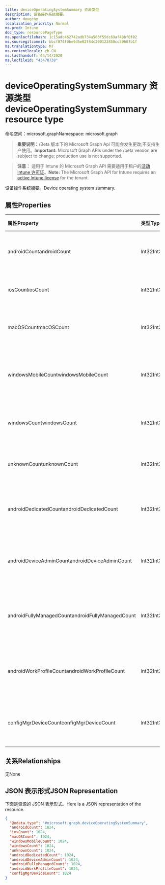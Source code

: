 ```yaml
---
title: deviceOperatingSystemSummary 资源类型
description: 设备操作系统摘要。
author: dougeby
localization_priority: Normal
ms.prod: Intune
doc_type: resourcePageType
ms.openlocfilehash: 1c15adc462742adb734a503f55dc69af48bf0f82
ms.sourcegitcommit: bbcf074f0be9d5e02f84c290122850cc5968fb1f
ms.translationtype: MT
ms.contentlocale: zh-CN
ms.lasthandoff: 04/14/2020
ms.locfileid: "43470738"
---
```

# <a name="deviceoperatingsystemsummary-resource-type"></a><span data-ttu-id="f564d-103">deviceOperatingSystemSummary 资源类型</span><span class="sxs-lookup"><span data-stu-id="f564d-103">deviceOperatingSystemSummary resource type</span></span>

<span data-ttu-id="f564d-104">命名空间：microsoft.graph</span><span class="sxs-lookup"><span data-stu-id="f564d-104">Namespace: microsoft.graph</span></span>

> <span data-ttu-id="f564d-105">**重要说明：**/Beta 版本下的 Microsoft Graph Api 可能会发生更改;不支持生产使用。</span><span class="sxs-lookup"><span data-stu-id="f564d-105">**Important:** Microsoft Graph APIs under the /beta version are subject to change; production use is not supported.</span></span>

> <span data-ttu-id="f564d-106">**注意：** 适用于 Intune 的 Microsoft Graph API 需要适用于租户的[活动 Intune 许可证](https://go.microsoft.com/fwlink/?linkid=839381)。</span><span class="sxs-lookup"><span data-stu-id="f564d-106">**Note:** The Microsoft Graph API for Intune requires an [active Intune license](https://go.microsoft.com/fwlink/?linkid=839381) for the tenant.</span></span>

<span data-ttu-id="f564d-107">设备操作系统摘要。</span><span class="sxs-lookup"><span data-stu-id="f564d-107">Device operating system summary.</span></span>

## <a name="properties"></a><span data-ttu-id="f564d-108">属性</span><span class="sxs-lookup"><span data-stu-id="f564d-108">Properties</span></span>
|<span data-ttu-id="f564d-109">属性</span><span class="sxs-lookup"><span data-stu-id="f564d-109">Property</span></span>|<span data-ttu-id="f564d-110">类型</span><span class="sxs-lookup"><span data-stu-id="f564d-110">Type</span></span>|<span data-ttu-id="f564d-111">说明</span><span class="sxs-lookup"><span data-stu-id="f564d-111">Description</span></span>|
|:---|:---|:---|
|<span data-ttu-id="f564d-112">androidCount</span><span class="sxs-lookup"><span data-stu-id="f564d-112">androidCount</span></span>|<span data-ttu-id="f564d-113">Int32</span><span class="sxs-lookup"><span data-stu-id="f564d-113">Int32</span></span>|<span data-ttu-id="f564d-114">Android 设备计数。</span><span class="sxs-lookup"><span data-stu-id="f564d-114">Number of android device count.</span></span>|
|<span data-ttu-id="f564d-115">iosCount</span><span class="sxs-lookup"><span data-stu-id="f564d-115">iosCount</span></span>|<span data-ttu-id="f564d-116">Int32</span><span class="sxs-lookup"><span data-stu-id="f564d-116">Int32</span></span>|<span data-ttu-id="f564d-117">iOS 设备计数。</span><span class="sxs-lookup"><span data-stu-id="f564d-117">Number of iOS device count.</span></span>|
|<span data-ttu-id="f564d-118">macOSCount</span><span class="sxs-lookup"><span data-stu-id="f564d-118">macOSCount</span></span>|<span data-ttu-id="f564d-119">Int32</span><span class="sxs-lookup"><span data-stu-id="f564d-119">Int32</span></span>|<span data-ttu-id="f564d-120">Mac OS X 设备计数。</span><span class="sxs-lookup"><span data-stu-id="f564d-120">Number of Mac OS X device count.</span></span>|
|<span data-ttu-id="f564d-121">windowsMobileCount</span><span class="sxs-lookup"><span data-stu-id="f564d-121">windowsMobileCount</span></span>|<span data-ttu-id="f564d-122">Int32</span><span class="sxs-lookup"><span data-stu-id="f564d-122">Int32</span></span>|<span data-ttu-id="f564d-123">Windows 移动设备计数。</span><span class="sxs-lookup"><span data-stu-id="f564d-123">Number of Windows mobile device count.</span></span>|
|<span data-ttu-id="f564d-124">windowsCount</span><span class="sxs-lookup"><span data-stu-id="f564d-124">windowsCount</span></span>|<span data-ttu-id="f564d-125">Int32</span><span class="sxs-lookup"><span data-stu-id="f564d-125">Int32</span></span>|<span data-ttu-id="f564d-126">Windows 设备计数。</span><span class="sxs-lookup"><span data-stu-id="f564d-126">Number of Windows device count.</span></span>|
|<span data-ttu-id="f564d-127">unknownCount</span><span class="sxs-lookup"><span data-stu-id="f564d-127">unknownCount</span></span>|<span data-ttu-id="f564d-128">Int32</span><span class="sxs-lookup"><span data-stu-id="f564d-128">Int32</span></span>|<span data-ttu-id="f564d-129">未知设备计数。</span><span class="sxs-lookup"><span data-stu-id="f564d-129">Number of unknown device count.</span></span>|
|<span data-ttu-id="f564d-130">androidDedicatedCount</span><span class="sxs-lookup"><span data-stu-id="f564d-130">androidDedicatedCount</span></span>|<span data-ttu-id="f564d-131">Int32</span><span class="sxs-lookup"><span data-stu-id="f564d-131">Int32</span></span>|<span data-ttu-id="f564d-132">专用 Android 设备的数量。</span><span class="sxs-lookup"><span data-stu-id="f564d-132">Number of dedicated Android devices.</span></span>|
|<span data-ttu-id="f564d-133">androidDeviceAdminCount</span><span class="sxs-lookup"><span data-stu-id="f564d-133">androidDeviceAdminCount</span></span>|<span data-ttu-id="f564d-134">Int32</span><span class="sxs-lookup"><span data-stu-id="f564d-134">Int32</span></span>|<span data-ttu-id="f564d-135">设备管理 Android 设备的数量。</span><span class="sxs-lookup"><span data-stu-id="f564d-135">Number of device admin Android devices.</span></span>|
|<span data-ttu-id="f564d-136">androidFullyManagedCount</span><span class="sxs-lookup"><span data-stu-id="f564d-136">androidFullyManagedCount</span></span>|<span data-ttu-id="f564d-137">Int32</span><span class="sxs-lookup"><span data-stu-id="f564d-137">Int32</span></span>|<span data-ttu-id="f564d-138">完全管理的 Android 设备的数量。</span><span class="sxs-lookup"><span data-stu-id="f564d-138">Number of fully managed Android devices.</span></span>|
|<span data-ttu-id="f564d-139">androidWorkProfileCount</span><span class="sxs-lookup"><span data-stu-id="f564d-139">androidWorkProfileCount</span></span>|<span data-ttu-id="f564d-140">Int32</span><span class="sxs-lookup"><span data-stu-id="f564d-140">Int32</span></span>|<span data-ttu-id="f564d-141">工作配置文件 Android 设备的数量。</span><span class="sxs-lookup"><span data-stu-id="f564d-141">Number of work profile Android devices.</span></span>|
|<span data-ttu-id="f564d-142">configMgrDeviceCount</span><span class="sxs-lookup"><span data-stu-id="f564d-142">configMgrDeviceCount</span></span>|<span data-ttu-id="f564d-143">Int32</span><span class="sxs-lookup"><span data-stu-id="f564d-143">Int32</span></span>|<span data-ttu-id="f564d-144">ConfigMgr 托管设备的数量。</span><span class="sxs-lookup"><span data-stu-id="f564d-144">Number of ConfigMgr managed devices.</span></span>|

## <a name="relationships"></a><span data-ttu-id="f564d-145">关系</span><span class="sxs-lookup"><span data-stu-id="f564d-145">Relationships</span></span>
<span data-ttu-id="f564d-146">无</span><span class="sxs-lookup"><span data-stu-id="f564d-146">None</span></span>

## <a name="json-representation"></a><span data-ttu-id="f564d-147">JSON 表示形式</span><span class="sxs-lookup"><span data-stu-id="f564d-147">JSON Representation</span></span>
<span data-ttu-id="f564d-148">下面是资源的 JSON 表示形式。</span><span class="sxs-lookup"><span data-stu-id="f564d-148">Here is a JSON representation of the resource.</span></span>
<!-- {
  "blockType": "resource",
  "@odata.type": "microsoft.graph.deviceOperatingSystemSummary"
}
-->
``` json
{
  "@odata.type": "#microsoft.graph.deviceOperatingSystemSummary",
  "androidCount": 1024,
  "iosCount": 1024,
  "macOSCount": 1024,
  "windowsMobileCount": 1024,
  "windowsCount": 1024,
  "unknownCount": 1024,
  "androidDedicatedCount": 1024,
  "androidDeviceAdminCount": 1024,
  "androidFullyManagedCount": 1024,
  "androidWorkProfileCount": 1024,
  "configMgrDeviceCount": 1024
}
```



